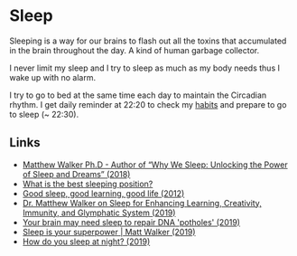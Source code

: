 # Sleep

Sleeping is a way for our brains to flash out all the toxins that accumulated in the brain throughout the day. A kind of human garbage collector.

I never limit my sleep and I try to sleep as much as my body needs thus I wake up with no alarm.

I try to go to bed at the same time each day to maintain the Circadian rhythm. I get daily reminder at 22:20 to check my [habits](../focusing/habits.md) and prepare to go to sleep (~ 22:30).

## Links

- [Matthew Walker Ph.D - Author of “Why We Sleep: Unlocking the Power of Sleep and Dreams” (2018)](https://overcast.fm/+GJeg4VYxg)
- [What is the best sleeping position?](https://www.youtube.com/watch?v=or03pT-D8cQ)
- [Good sleep, good learning, good life (2012)](https://www.supermemo.com/en/articles/sleep)
- [Dr. Matthew Walker on Sleep for Enhancing Learning, Creativity, Immunity, and Glymphatic System (2019)](https://overcast.fm/+D4IDfKg0U)
- [Your brain may need sleep to repair DNA 'potholes' (2019)](https://www.cbc.ca/radio/quirks/mar-9-2019-science-of-awe-blue-whales-and-sonar-chromosomes-and-sleep-and-more-1.5047142/your-brain-may-need-sleep-to-repair-dna-potholes-1.5047151)
- [Sleep is your superpower | Matt Walker (2019)](https://www.youtube.com/watch?v=5MuIMqhT8DM)
- [How do you sleep at night? (2019)](https://justinjackson.ca/sleep)
